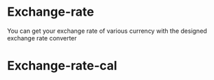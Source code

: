 # Exchange-rate
You can get your exchange rate of various currency with the designed exchange rate converter
# Exchange-rate-cal
